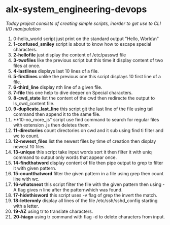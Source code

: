 # alx-system_engineering-devops

*Today project consists of creating simple scripts, inorder to get use to CLI I/O manipulation*
1. 0-hello_world script just print on the standard output "Hello, World\n"
2. **1-confused_smiley** script is about to know how to escape special characters.
3. **2-hellofile** just display the content of /etc/passwd file
4. **3-twofiles** like the previous script but this time it display content of two files at once.
5. **4-lastlines** displays last 10 lines of a file.
6. **5-firstlines** unlike the previous one this script displays 10 first line of a file.
7. **6-third_line** display nth line of a given file.
8. **7-file** this one help to dive deeper on Special characters.
9. **8-cwd_state** list the content of the cwd then redirecte the output to ls_cwd_content file.
10. **9-duplicate_last_line** this script git the last line of the file using tail command then append it to the same file.
11. **10-no_more_js" script use find command to search for regular files with extension .js then deletes them.
12. **11-directories** count directories on cwd and it sub using find ti filter and wc to count.
13. **12-newest_files** list the newest files by time of creation then display newest 10 files.
14. **13-unique** this script take input words sort it then filter it with uniq command to output only words that appear once.
15. **14-findthatword** display content of file then pipe output to grep to filter it with given pattern.
16. **15-countthatword** filter the given pattern in a file using grep then count line with wc.
17. **16-whatsnext** this script filter the file with the given pattern then using -A <n> flag gives n line after the patternwhich was found.
18. **17-hidethisword** this script uses -v flag of grep the invert the match.
19. **18-letteronly** display all lines of the file /etc/ssh/sshd_config starting with a letter.
20. **19-AZ** using tr to translate characters.
21. **20-hiago** using tr command with flag -d to delete characters from input.

